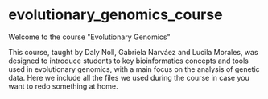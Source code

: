 # evolutionary_genomics_course
Welcome to the course "Evolutionary Genomics"

This course, taught by Daly Noll, Gabriela Narváez and Lucila Morales, was designed to introduce students to key bioinformatics concepts and tools used in evolutionary genomics, with a main focus on the analysis of genetic data. Here we include all the files we used during the course in case you want to redo something at home.
